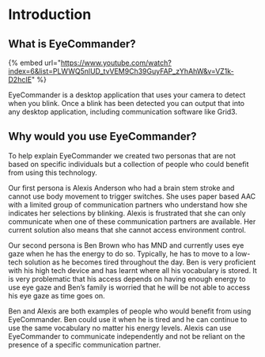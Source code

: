 # Introduction

## What is EyeCommander?

{% embed url="https://www.youtube.com/watch?index=6&list=PLWWQ5nlUD_tvVEM9Ch39GuyFAP_zYhAhW&v=VZ1k-D2hcIE" %}

EyeCommander is a desktop application that uses your camera to detect when you blink. Once a blink has been detected you can output that into any desktop application, including communication software like Grid3.

## Why would you use EyeCommander?

To help explain EyeCommander we created two personas that are not based on specific individuals but a collection of people who could benefit from using this technology.

Our first persona is Alexis Anderson who had a brain stem stroke and cannot use body movement to trigger switches. She uses paper based AAC with a limited group of communication partners who understand how she indicates her selections by blinking. Alexis is frustrated that she can only communicate when one of these communication partners are available. Her current solution also means that she cannot access environment control.

Our second persona is Ben Brown who has MND and currently uses eye gaze when he has the energy to do so. Typically, he has to move to a low-tech solution as he becomes tired throughout the day. Ben is very proficient with his high tech device and has learnt where all his vocabulary is stored. It is very problematic that his access depends on having enough energy to use eye gaze and Ben’s family is worried that he will be not able to access his eye gaze as time goes on.

Ben and Alexis are both examples of people who would benefit from using EyeCommander. Ben could use it when he is tired and he can continue to use the same vocabulary no matter his energy levels. Alexis can use EyeCommander to communicate independently and not be reliant on the presence of a specific communication partner.

